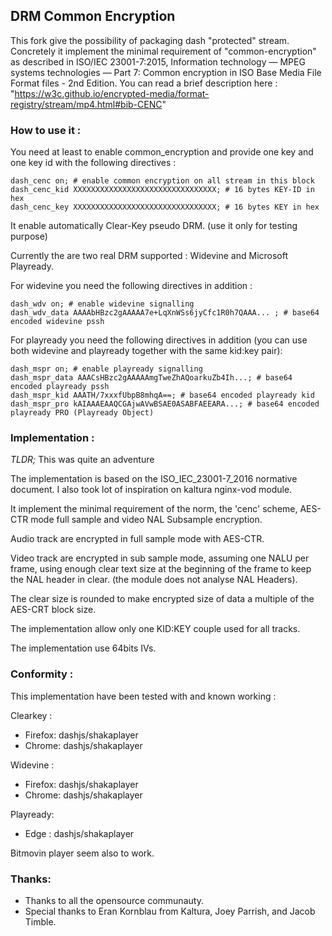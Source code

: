 
## DRM Common Encryption

This fork give the possibility of packaging dash "protected" stream.
Concretely it implement the minimal requirement of "common-encryption" as described in ISO/IEC 23001-7:2015, Information technology — MPEG systems technologies — Part 7: Common encryption in ISO Base Media File Format files - 2nd Edition.
You can read a brief description here : "https://w3c.github.io/encrypted-media/format-registry/stream/mp4.html#bib-CENC"

### How to use it :

You need at least to enable common_encryption and provide one key and one key id with the following directives :

```
dash_cenc on; # enable common encryption on all stream in this block
dash_cenc_kid XXXXXXXXXXXXXXXXXXXXXXXXXXXXXXXX; # 16 bytes KEY-ID in hex
dash_cenc_key XXXXXXXXXXXXXXXXXXXXXXXXXXXXXXXX; # 16 bytes KEY in hex
```

It enable automatically Clear-Key pseudo DRM. (use it only for testing purpose)

Currently the are two real DRM supported : Widevine and Microsoft Playready.

For widevine you need the following directives in addition :

```
dash_wdv on; # enable widevine signalling
dash_wdv_data AAAAbHBzc2gAAAAA7e+LqXnWSs6jyCfc1R0h7QAAA... ; # base64 encoded widevine pssh
```

For playready you need the following directives in addition  (you can use both widevine and playready together with the same kid:key pair):

```
dash_mspr on; # enable playready signalling
dash_mspr_data AAACsHBzc2gAAAAAmgTweZhAQoarkuZb4Ih...; # base64 encoded playready pssh
dash_mspr_kid AAATH/7xxxfUbpB8mhqA==; # base64 encoded playready kid
dash_mspr_pro kAIAAAEAAQCGAjwAVwBSAE0ASABFAEEARA...; # base64 encoded playready PRO (Playready Object)
```

### Implementation :

_TLDR;_ This was quite an adventure

The implementation is based on the ISO_IEC_23001-7_2016 normative document.
I also took lot of inspiration on kaltura nginx-vod module.

It implement the minimal requirement of the norm, the 'cenc' scheme, AES-CTR mode full sample and video NAL Subsample encryption.

Audio track are encrypted in full sample mode with AES-CTR.

Video track are encrypted in sub sample mode, assuming one NALU per frame, using enough clear text size at the beginning of the frame to keep the NAL header in clear. (the module does not analyse NAL Headers). 

The clear size is rounded to make encrypted size of data a multiple of the AES-CRT block size.

The implementation allow only one KID:KEY couple used for all tracks.

The implementation use 64bits IVs.

### Conformity :

This implementation have been tested with and known working :

Clearkey :
 - Firefox: dashjs/shakaplayer 
 - Chrome: dashjs/shakaplayer

Widevine :
- Firefox: dashjs/shakaplayer 
- Chrome: dashjs/shakaplayer

Playready:
 - Edge : dashjs/shakaplayer

Bitmovin player seem also to work.

### Thanks: 

- Thanks to all the opensource communauty.
- Special thanks to Eran Kornblau from Kaltura, Joey Parrish, and Jacob Timble.



